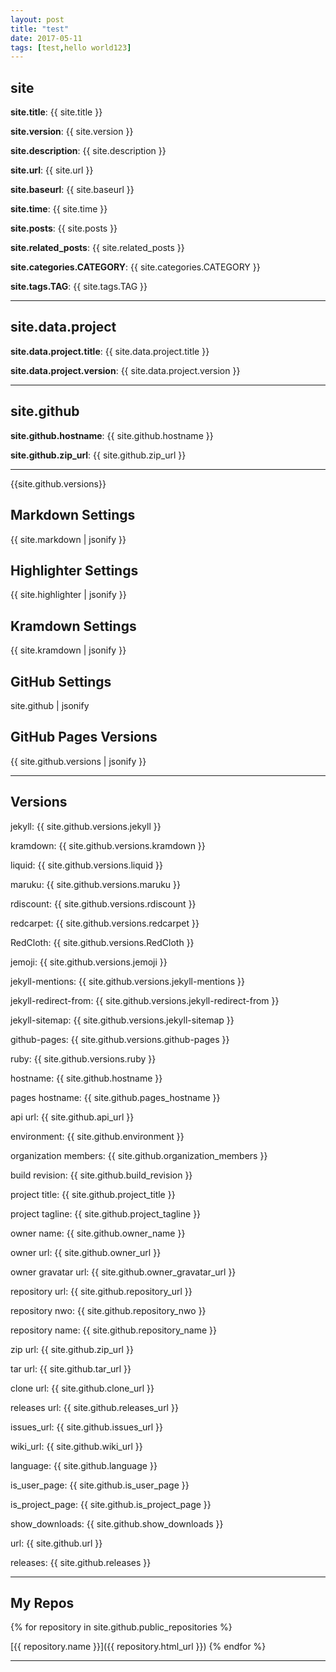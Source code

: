 ```yaml
---
layout: post
title: "test"
date: 2017-05-11
tags: [test,hello world123]
---
```

## site

**site.title**: {{ site.title }}

**site.version**: {{ site.version }}

**site.description**: {{ site.description }}

**site.url**: {{ site.url }}

**site.baseurl**: {{ site.baseurl }}

**site.time**: {{ site.time }}

**site.posts**: {{ site.posts }}

**site.related_posts**: {{ site.related_posts }}

**site.categories.CATEGORY**: {{ site.categories.CATEGORY }}

**site.tags.TAG**: {{ site.tags.TAG }}

---

## site.data.project

**site.data.project.title**: {{ site.data.project.title }}

**site.data.project.version**: {{ site.data.project.version }}

---


## site.github

**site.github.hostname**: {{ site.github.hostname }}

**site.github.zip_url**: {{ site.github.zip_url }}

---

{{site.github.versions}}

## Markdown Settings

{{ site.markdown | jsonify }}

## Highlighter Settings

{{ site.highlighter | jsonify }}

## Kramdown Settings

{{ site.kramdown | jsonify }}

## GitHub Settings

site.github | jsonify

## GitHub Pages Versions

{{ site.github.versions | jsonify }}

---

## Versions

jekyll: {{ site.github.versions.jekyll }}

kramdown: {{ site.github.versions.kramdown }}

liquid: {{ site.github.versions.liquid }}

maruku: {{ site.github.versions.maruku }}

rdiscount: {{ site.github.versions.rdiscount }}

redcarpet: {{ site.github.versions.redcarpet }}

RedCloth: {{ site.github.versions.RedCloth }}

jemoji: {{ site.github.versions.jemoji }}

jekyll-mentions: {{ site.github.versions.jekyll-mentions }}

jekyll-redirect-from: {{ site.github.versions.jekyll-redirect-from }}

jekyll-sitemap: {{ site.github.versions.jekyll-sitemap }}

github-pages: {{ site.github.versions.github-pages }}

ruby: {{ site.github.versions.ruby }}

hostname: {{ site.github.hostname }}

pages hostname: {{ site.github.pages_hostname }}

api url: {{ site.github.api_url }}

environment: {{ site.github.environment }}

organization members: {{ site.github.organization_members }}

build revision: {{ site.github.build_revision }}

project title: {{ site.github.project_title }}

project tagline: {{ site.github.project_tagline }}

owner name: {{ site.github.owner_name }}

owner url: {{ site.github.owner_url }}

owner gravatar url: {{ site.github.owner_gravatar_url }}

repository url: {{ site.github.repository_url }}

repository nwo: {{ site.github.repository_nwo }}

repository name: {{ site.github.repository_name }}

zip url: {{ site.github.zip_url }}

tar url: {{ site.github.tar_url }}

clone url: {{ site.github.clone_url }}

releases url: {{ site.github.releases_url }}

issues_url: {{ site.github.issues_url }}

wiki_url: {{ site.github.wiki_url }}

language: {{ site.github.language }}

is_user_page: {{ site.github.is_user_page }}

is_project_page: {{ site.github.is_project_page }}

show_downloads: {{ site.github.show_downloads }}

url: {{ site.github.url }}

releases: {{ site.github.releases }}

---

## My Repos

{% for repository in site.github.public_repositories %}

[{{ repository.name }}]({{ repository.html_url }}) {% endfor %}




---

<!--{% for post in site.posts %}
  <a href="{{ post.url }}">
    <h2>{{ post.title }} &mdash; {{ post.date | date_to_string }}</h2>
  </a>
  {{ post.content }}
{% endfor %}-->
